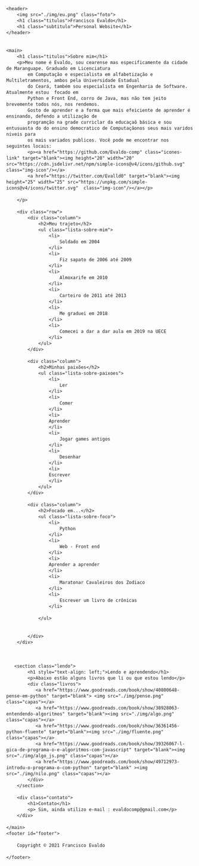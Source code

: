 
<!DOCTYPE html>
<html lang="pt-br">
<head>
    <meta charset="UTF-8">
    <meta name="viewport" content="width=device-width, initial-scale=1.0">
    <link rel="stylesheet" href="css/style.css">
    <title>Home</title>
</head>
<body>

    <header>
        <img src="./img/eu.png" class="foto">
        <h1 class="titulos">Francisco Evaldo</h1>
        <h1 class="subtitulo">Personal Website</h1>
    </header>
    

    <main>
        <h1 class="titulos">Sobre mim</h1>
        <p>Meu nome é Evaldo, sou cearense mas especificamente da cidade de Maranguape. Graduado em Licenciatura
            em Computação e especialista em alfabetização e Multiletramentos, ambos pela Universidade Estadual
            do Ceará, também sou especialista em Engenharia de Software. Atualmente estou  focado em 
            Python e Front End, corro de Java, mas não tem jeito brevemente todos nós, nos rendemos.
            Gosto de aprender e a forma que mais efeiciente de aprender é ensinando, defendo a utilização de 
            programção na grade curriclar da educaçaõ básica e sou entusuasta do do ensino democratico de Computaçãonos seus mais varidos niveis para 
            os mais variados publicos. Você pode me encontrar nos seguintes locais:
            <p><a href="https://github.com/Evaldo-comp" class="icones-link" target="blank"><img height="20" width="20" src="https://cdn.jsdelivr.net/npm/simple-icons@v4/icons/github.svg" class="img-icon"/></a>
            <a href="https://twitter.com/Evalld0" target="blank"><img height="25" width="25" src="https://unpkg.com/simple-icons@v4/icons/twitter.svg"  class="img-icon"/></a></p> 
       
        </p>

        <div class="row">
            <div class="column">
                <h2>Meu trajeto</h2>
                <ul class="lista-sobre-mim">
                    <li>
                        Soldado em 2004
                    </li>
                    <li>
                        Fiz sapato de 2006 até 2009
                    </li>
                    <li>
                        Almoxarife em 2010
                    </li>
                    <li>
                        Carteiro de 2011 até 2013
                    </li>
                    <li>
                        Me graduei em 2018
                    </li>
                    <li>
                        Comecei a dar a dar aula em 2019 na UECE
                    </li>
                </ul>
            </div>

            <div class="column">
                <h2>Minhas paixões</h2>
                <ul class="lista-sobre-paixoes">
                    <li>
                        Ler
                    </li>
                    <li>
                        Comer
                    </li>
                    <li>
                    Aprender
                    </li>
                    <li>
                        Jogar games antigos
                    </li>
                    <li>
                        Desenhar
                    </li>
                    <li>
                    Escrever
                    </li>
                </ul>
            </div>
    
            <div class="column">
                <h2>Focado em...</h2>
                <ul class="lista-sobre-foco">
                    <li>
                        Python
                    </li>
                    <li>
                        Web - Front end
                    </li>
                    <li>
                    Aprender a aprender
                    </li>
                    <li>
                        Maratonar Cavaleiros dos Zodiaco 
                    </li>
                    <li>
                        Escrever um livro de crônicas
                    </li>
                
                </ul>
            
            
            </div>
        </div>

    
    
       <section class="lendo">
            <h1 style="text-align: left;">Lendo e aprendendo</h1>
            <p>Abaixo estão alguns livros que li ou que estou lendo</p>
            <div class="livros">
               <a href="https://www.goodreads.com/book/show/40800648-pense-em-python" target="blank"> <img src="./img/pense.png" class="capas"></a>
               <a href="https://www.goodreads.com/book/show/38928063-entendendo-algoritmos" target="blank"><img src="./img/algo.png" class="capas"></a>
               <a href="https://www.goodreads.com/book/show/36361456-python-fluente" target="blank"><img src="./img/fluente.png" class="capas"></a>
               <a href="https://www.goodreads.com/book/show/39326067-l-gica-de-programa-o-e-algoritmos-com-javascript" target="blank"><img src="./img/algo_js.png" class="capas"></a>
               <a href="https://www.goodreads.com/book/show/49712973-introdu-o-programa-o-com-python" target="blank" ><img src="./img/nilo.png" class="capas"></a>
            </div>
        </section>

        <div class="contato">
            <h1>Contato</h1>
            <p> Sim, ainda utilizo e-mail : evaldocomp@gmail.com</p>
        </div>
            
    </main>
    <footer id="footer">

        Copyright © 2021 Francisco Evaldo
    
    </footer>
    
</body>
</html>
